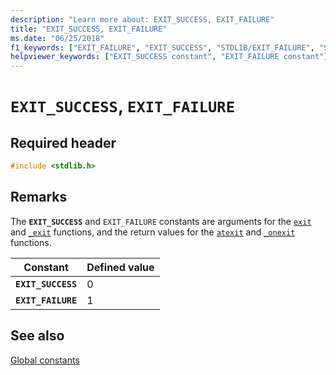 ```yaml
---
description: "Learn more about: EXIT_SUCCESS, EXIT_FAILURE"
title: "EXIT_SUCCESS, EXIT_FAILURE"
ms.date: "06/25/2018"
f1_keywords: ["EXIT_FAILURE", "EXIT_SUCCESS", "STDLIB/EXIT_FAILURE", "STDLIB/EXIT_SUCCESS"]
helpviewer_keywords: ["EXIT_SUCCESS constant", "EXIT_FAILURE constant"]
---
```

# `EXIT_SUCCESS`, `EXIT_FAILURE`

## Required header

```c
#include <stdlib.h>
```

## Remarks

The **`EXIT_SUCCESS`** and `EXIT_FAILURE` constants are arguments for the [`exit`](reference/exit-exit-exit.md) and [`_exit`](reference/exit-exit-exit.md) functions, and the return values for the [`atexit`](reference/atexit.md) and [`_onexit`](reference/onexit-onexit-m.md) functions.

| Constant | Defined value |
|---|---|
| **`EXIT_SUCCESS`** | 0 |
| **`EXIT_FAILURE`** | 1 |

## See also

[Global constants](./global-constants.md)
